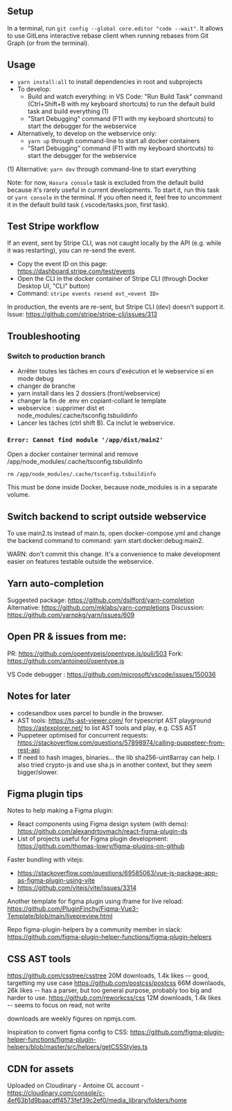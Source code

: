 ## Setup

In a terminal, run `git config --global core.editor "code --wait"`. It allows to use GitLens interactive rebase client when running rebases from Git Graph (or from the terminal).

## Usage

- `yarn install:all` to install dependencies in root and subprojects
- To develop:
  - Build and watch everything: in VS Code: "Run Build Task" command (Ctrl+Shift+B with my keyboard shortcuts) to run the default build task and build everything (1)
  - "Start Debugging" command (F11 with my keyboard shortcuts) to start the debugger for the webservice
- Alternatively, to develop on the webservice only:
  - `yarn up` through command-line to start all docker containers
  - "Start Debugging" command (F11 with my keyboard shortcuts) to start the debugger for the webservice

(1) Alternative: `yarn dev` through command-line to start everything

Note: for now, `Hasura console` task is excluded from the default build because it's rarely useful in current developments. To start it, run this task or `yarn console` in the terminal. If you often need it, feel free to uncomment it in the default build task (.vscode/tasks.json, first task).

## Test Stripe workflow

If an event, sent by Stripe CLI, was not caught locally by the API (e.g. while it was restarting), you can re-send the event.

- Copy the event ID on this page: https://dashboard.stripe.com/test/events
- Open the CLI in the docker container of Stripe CLI (through Docker Desktop UI, "CLI" button)
- Command: `stripe events resend evt_<event ID>`

In production, the events are re-sent, but Stripe CLI (dev) doesn't support it. Issue: https://github.com/stripe/stripe-cli/issues/313

## Troubleshooting

### Switch to production branch

- Arrêter toutes les tâches en cours d'exécution et le webservice si en mode debug
- changer de branche
- yarn install dans les 2 dossiers (front/webservice)
- changer la fin de .env en copiant-collant le template
- webservice : supprimer dist et node_modules/.cache/tsconfig.tsbuildinfo
- Lancer les tâches (ctrl shift B). Ca inclut le webservice.

### `Error: Cannot find module '/app/dist/main2'`

Open a docker container terminal and remove /app/node_modules/.cache/tsconfig.tsbuildinfo

`rm /app/node_modules/.cache/tsconfig.tsbuildinfo`

This must be done inside Docker, because node_modules is in a separate volume.

## Switch backend to script outside webservice

To use main2.ts instead of main.ts, open docker-compose.yml and change the backend command to command: yarn start:docker:debug:main2.

WARN: don't commit this change. It's a convenience to make development easier on features testable outside the webservice.

## Yarn auto-completion

Suggested package: https://github.com/dsifford/yarn-completion
Alternative: https://github.com/mklabs/yarn-completions
Discussion: https://github.com/yarnpkg/yarn/issues/609

## Open PR & issues from me:

PR: https://github.com/opentypejs/opentype.js/pull/503
Fork: https://github.com/antoineol/opentype.js

VS Code debugger : https://github.com/microsoft/vscode/issues/150036

## Notes for later

- codesandbox uses parcel to bundle in the browser.
- AST tools:
    https://ts-ast-viewer.com/ for typescript AST playground
    https://astexplorer.net/ to list AST tools and play, e.g. CSS AST
- Puppeteer optimised for concurrent requests: https://stackoverflow.com/questions/57898974/calling-puppeteer-from-rest-api
- If need to hash images, binaries... the lib sha256-uint8array can help. I also tried crypto-js and use sha.js in another context, but they seem bigger/slower.

## Figma plugin tips

Notes to help making a Figma plugin:

- React components using Figma design system (with demo): https://github.com/alexandrtovmach/react-figma-plugin-ds
- List of projects useful for Figma plugin development: https://github.com/thomas-lowry/figma-plugins-on-github

Faster bundling with vitejs:

- https://stackoverflow.com/questions/69585063/vue-js-package-app-as-figma-plugin-using-vite
- https://github.com/vitejs/vite/issues/3314

Another template for figma plugin using iframe for live reload: https://github.com/PluginFinchy/Figma-Vue3-Template/blob/main/livepreview.html

Repo figma-plugin-helpers by a community member in slack: https://github.com/figma-plugin-helper-functions/figma-plugin-helpers

## CSS AST tools

https://github.com/csstree/csstree  20M downloads, 1.4k likes -- good, targetting my use case
https://github.com/postcss/postcss  66M downlaods, 26k likes -- has a parser, but too general purpose, probably too big and harder to use.
https://github.com/reworkcss/css  12M downloads, 1.4k likes -- seems to focus on read, not write

downloads are weekly figures on npmjs.com.

Inspiration to convert figma config to CSS: https://github.com/figma-plugin-helper-functions/figma-plugin-helpers/blob/master/src/helpers/getCSSStyles.ts

## CDN for assets

Uploaded on Cloudinary - Antoine OL account - https://cloudinary.com/console/c-4ef63b1d9baacdff4573fef39c2ef0/media_library/folders/home
